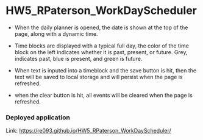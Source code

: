 # HW5_RPaterson_WorkDayScheduler

- When the daily planner is opened, the date is shown at the top of the page, along with a dynamic time. 

- Time blocks are displayed with a typical full day, the color of the time block on the left indicates whether it is past, present, or future. Grey, indicates past, blue is present, and green is future. 

- When text is inputed into a timeblock and the save button is hit, then the text will be saved to local storage and will persist when the page is refreshed.

- when the clear button is hit, all events will be cleared when the page is refreshed. 

### Deployed application
Link: https://re093.github.io/HW5_RPaterson_WorkDayScheduler/
